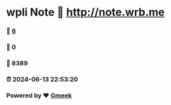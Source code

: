 # wpli Note :link: http://note.wrb.me 
### :page_facing_up: [6](http://note.wrb.me/tag.html) 
### :speech_balloon: 0 
### :hibiscus: 8389 
### :alarm_clock: 2024-06-13 22:53:20 
### Powered by :heart: [Gmeek](https://github.com/Meekdai/Gmeek)
